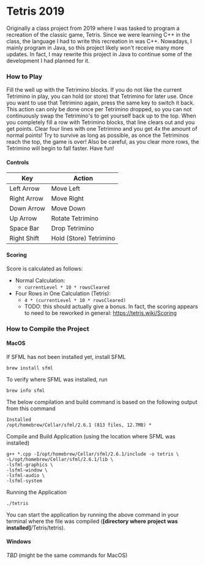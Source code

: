 # Tetris 2019
Originally a class project from 2019 where I was tasked to program a recreation of the classic game,
Tetris. Since we were learning C++ in the class, the language I had to write this recreation in was
C++. Nowadays, I mainly program in Java, so this project likely won't receive many more updates. In 
fact, I may rewrite this project in Java to continue some of the development I had planned for it.

### How to Play
Fill the well up with the Tetrimino blocks. If you do not like the current Tetrimino in play, you 
can hold (or store) that Tetrimino for later use. Once you want to use that Tetrimino again, press
the same key to switch it back. This action can only be done once per Tetrimino dropped, so you can 
not continuously swap the Tetrimino's to get yourself back up to the top. When you completely
fill a row with Tetrimino blocks, that line clears out and you get points. Clear four lines with one 
Tetrimino and you get 4x the amount of normal points! Try to survive as long as possible, as once the
Tetriminos reach the top, the game is over! Also be careful, as you clear more rows, the Tetrimino 
will begin to fall faster. Have fun!

#### Controls
| Key         | Action                 |
|-------------|------------------------|
| Left Arrow  | Move Left              |
| Right Arrow | Move Right             |
| Down Arrow  | Move Down              |
| Up Arrow    | Rotate Tetrimino       |
| Space Bar   | Drop Tetrimino         |
| Right Shift | Hold (Store) Tetrimino |

#### Scoring
Score is calculated as follows:
- Normal Calculation: 
  - `currentLevel * 10 * rowsCleared`
- Four Rows in One Calculation (Tetris): 
  - `4 * (currentLevel * 10 * rowsCleared)`
  - TODO: this should actually give a bonus. In fact, the scoring appears to need to be reworked in general: https://tetris.wiki/Scoring

### How to Compile the Project
#### MacOS
If SFML has not been installed yet, install SFML
```commandline
brew install sfml
```

To verify where SFML was installed, run
```commandline
brew info sfml
```

The below compilation and build command is based on the following output from this command
```commandline
Installed
/opt/homebrew/Cellar/sfml/2.6.1 (813 files, 12.7MB) *
```

Compile and Build Application (using the location where SFML was installed)
```commandline
g++ *.cpp -I/opt/homebrew/Cellar/sfml/2.6.1/include -o tetris \
-L/opt/homebrew/Cellar/sfml/2.6.1/lib \
-lsfml-graphics \
-lsfml-window \
-lsfml-audio \
-lsfml-system
```

Running the Application
```commandline
./tetris
```
You can start the application by running the above command in your terminal where the file was compiled
(**[directory where project was installed]**/Tetris/tetris).

#### Windows
*TBD* (might be the same commands for MacOS)